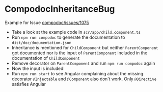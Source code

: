 # CompodocInheritanceBug

Example for Issue [compodoc/issues/1075](https://github.com/compodoc/compodoc/issues/1075)

* Take a look at the example code in `scr/app/child.component.ts`
* Run `npm run compodoc` to generate the documentation to `dist/doc/documentation.json`
* Inheritance is mentioned for `ChildComponent` but neither `ParentComponent` got documented nor is the input of `ParentComponent` included in the documentation of `ChildComponent`
* Remove decorator on `ParentComponent` and run `npm run compodoc` again
* Now the input is included
* Run `npm run start` to see Angular complaining about the missing decorator
  `@Injectable` and `@Component` also don't work. Only `@Directive` satisfies Angular
